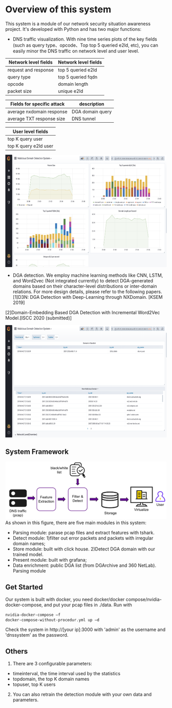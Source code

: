 
Overview of this system
===============

This system is a module of our network security situation awareness project.
It's developed with Python and has two major functions:
* DNS traffic visualization. With nine time series plots of the key fields 
(such as query type、opcode、Top top 5 queried e2ld, etc), you can easily minor
the DNS traffic on network level and user level.

Network level fields | Network level fields
--------- | -------------
request and response | top 5 queried e2ld 
query type  | top 5 queried fqdn
opcode | domain length
packet size | unique e2ld

Fields for specific attack| description
--------- | -------------
average nxdomain response | DGA domain query
average TXT response size | DNS tunnel

User level fields |
--------- |
top K query user| 
top K query e2ld user|

<div align=center><img src="https://github.com/DeepDeer/DGA-Detection/blob/master/plots.png" width="600" height="350"/></div>

* DGA detection. We employ machine learning methods like CNN, LSTM, and Word2vec 
(Not integrated currently) to detect DGA-generated domains based on their 
character-level distributions or inter-domain relations. For more design details, 
please refer to the following papers.
[1]D3N: DGA Detection with Deep-Learning through NXDomain. [KSEM 2019]  

[2]Domain-Embedding Based DGA Detection with Incremental Word2Vec Model.[ISCC 2020 (submitted)]
<div align=center><img src="https://github.com/DeepDeer/DGA-Detection/blob/master/domain.png" width="600" height="350"/></div>

System Framework
---------------------------------------


![Overview of the system](https://github.com/DeepDeer/DGA-Detection/blob/master/structure.jpeg)
As shown in this figure, there are five main modules in this system:
* Parsing module: parase pcap files and extract features with tshark.
* Detect module: 1)filter out error packets and packets with irregular domain names;
* Store module: built with click house.
2)Detect DGA domain with our trained model.
* Present module: built with grafana;
* Data enrichment: public DGA list (from DGArchive and 360 NetLab).
Parsing module

Get Started
-----------

Our system is built with docker, you need docker/docker compose/nvidia-docker-compose, 
and put your pcap files in ./data. 
Run with
```
nvidia-docker-compose –f   
docker-compose-without-procedur.yml up –d
```
Check the system in http://[your ip]:3000 with 'admin' as the username and 'dnssystem' as the password.

Others
-------------
1. There are 3 configurable parameters:
* timeinterval, the time interval used by the statistics
* topdomain, the top K domain names
* topuser, top K users

2. You can also retrain the detection module with your own data and parameters.


